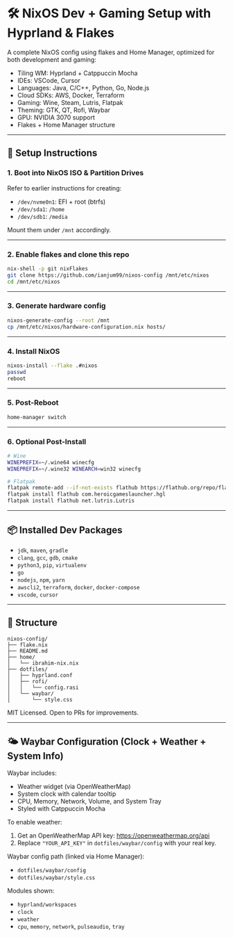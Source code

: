 # 🛠️ NixOS Dev + Gaming Setup with Hyprland & Flakes

A complete NixOS config using flakes and Home Manager, optimized for both development and gaming:

- Tiling WM: Hyprland + Catppuccin Mocha
- IDEs: VSCode, Cursor
- Languages: Java, C/C++, Python, Go, Node.js
- Cloud SDKs: AWS, Docker, Terraform
- Gaming: Wine, Steam, Lutris, Flatpak
- Theming: GTK, QT, Rofi, Waybar
- GPU: NVIDIA 3070 support
- Flakes + Home Manager structure

---

## 🔧 Setup Instructions

### 1. Boot into NixOS ISO & Partition Drives
Refer to earlier instructions for creating:
- `/dev/nvme0n1`: EFI + root (btrfs)
- `/dev/sda1`: `/home`
- `/dev/sdb1`: `/media`

Mount them under `/mnt` accordingly.

---

### 2. Enable flakes and clone this repo
```bash
nix-shell -p git nixFlakes
git clone https://github.com/ianjum99/nixos-config /mnt/etc/nixos
cd /mnt/etc/nixos
```

---

### 3. Generate hardware config
```bash
nixos-generate-config --root /mnt
cp /mnt/etc/nixos/hardware-configuration.nix hosts/
```

---

### 4. Install NixOS
```bash
nixos-install --flake .#nixos
passwd
reboot
```

---

### 5. Post-Reboot
```bash
home-manager switch
```

---

### 6. Optional Post-Install
```bash
# Wine
WINEPREFIX=~/.wine64 winecfg
WINEPREFIX=~/.wine32 WINEARCH=win32 winecfg

# Flatpak
flatpak remote-add --if-not-exists flathub https://flathub.org/repo/flathub.flatpakrepo
flatpak install flathub com.heroicgameslauncher.hgl
flatpak install flathub net.lutris.Lutris
```

---

## 📦 Installed Dev Packages
- `jdk`, `maven`, `gradle`
- `clang`, `gcc`, `gdb`, `cmake`
- `python3`, `pip`, `virtualenv`
- `go`
- `nodejs`, `npm`, `yarn`
- `awscli2`, `terraform`, `docker`, `docker-compose`
- `vscode`, `cursor`

---

## 📂 Structure

```
nixos-config/
├── flake.nix
├── README.md
├── home/
│   └── ibrahim-nix.nix
├── dotfiles/
│   ├── hyprland.conf
│   ├── rofi/
│   │   └── config.rasi
│   └── waybar/
│       └── style.css
```

MIT Licensed. Open to PRs for improvements.

---

## 🌤 Waybar Configuration (Clock + Weather + System Info)

Waybar includes:
- Weather widget (via OpenWeatherMap)
- System clock with calendar tooltip
- CPU, Memory, Network, Volume, and System Tray
- Styled with Catppuccin Mocha

To enable weather:

1. Get an OpenWeatherMap API key: https://openweathermap.org/api
2. Replace `"YOUR_API_KEY"` in `dotfiles/waybar/config` with your real key.

Waybar config path (linked via Home Manager):
- `dotfiles/waybar/config`
- `dotfiles/waybar/style.css`

Modules shown:
- `hyprland/workspaces`
- `clock`
- `weather`
- `cpu`, `memory`, `network`, `pulseaudio`, `tray`
